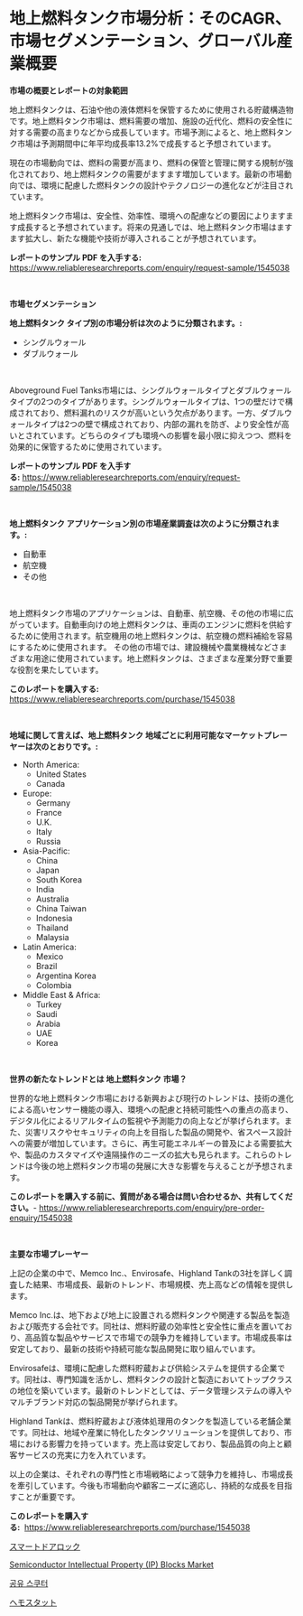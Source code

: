 <p><h1>地上燃料タンク市場分析：そのCAGR、市場セグメンテーション、グローバル産業概要</h1></p><p><strong>市場の概要とレポートの対象範囲</strong></p>
<p><p>地上燃料タンクは、石油や他の液体燃料を保管するために使用される貯蔵構造物です。地上燃料タンク市場は、燃料需要の増加、施設の近代化、燃料の安全性に対する需要の高まりなどから成長しています。市場予測によると、地上燃料タンク市場は予測期間中に年平均成長率13.2%で成長すると予想されています。</p><p>現在の市場動向では、燃料の需要が高まり、燃料の保管と管理に関する規制が強化されており、地上燃料タンクの需要がますます増加しています。最新の市場動向では、環境に配慮した燃料タンクの設計やテクノロジーの進化などが注目されています。</p><p>地上燃料タンク市場は、安全性、効率性、環境への配慮などの要因によりますます成長すると予想されています。将来の見通しでは、地上燃料タンク市場はますます拡大し、新たな機能や技術が導入されることが予想されています。</p></p>
<p><strong>レポートのサンプル PDF を入手する:</strong> <a href="https://www.reliableresearchreports.com/enquiry/request-sample/1545038">https://www.reliableresearchreports.com/enquiry/request-sample/1545038</a></p>
<p>&nbsp;</p>
<p><strong>市場セグメンテーション</strong></p>
<p><strong>地上燃料タンク タイプ別の市場分析は次のように分類されます。:</strong></p>
<p><ul><li>シングルウォール</li><li>ダブルウォール</li></ul></p>
<p>&nbsp;</p>
<p><p>Aboveground Fuel Tanks市場には、シングルウォールタイプとダブルウォールタイプの2つのタイプがあります。シングルウォールタイプは、1つの壁だけで構成されており、燃料漏れのリスクが高いという欠点があります。一方、ダブルウォールタイプは2つの壁で構成されており、内部の漏れを防ぎ、より安全性が高いとされています。どちらのタイプも環境への影響を最小限に抑えつつ、燃料を効果的に保管するために使用されています。</p></p>
<p><strong>レポートのサンプル PDF を入手する:</strong>&nbsp;<a href="https://www.reliableresearchreports.com/enquiry/request-sample/1545038">https://www.reliableresearchreports.com/enquiry/request-sample/1545038</a></p>
<p>&nbsp;</p>
<p><strong> 地上燃料タンク アプリケーション別の市場産業調査は次のように分類されます。:</strong></p>
<p><ul><li>自動車</li><li>航空機</li><li>その他</li></ul></p>
<p>&nbsp;</p>
<p><p>地上燃料タンク市場のアプリケーションは、自動車、航空機、その他の市場に広がっています。自動車向けの地上燃料タンクは、車両のエンジンに燃料を供給するために使用されます。航空機用の地上燃料タンクは、航空機の燃料補給を容易にするために使用されます。 その他の市場では、建設機械や農業機械などさまざまな用途に使用されています。地上燃料タンクは、さまざまな産業分野で重要な役割を果たしています。</p></p>
<p><strong>このレポートを購入する:</strong>&nbsp; <a href="https://www.reliableresearchreports.com/purchase/1545038">https://www.reliableresearchreports.com/purchase/1545038</a></p>
<p>&nbsp;</p>
<p><strong>地域に関して言えば、地上燃料タンク 地域ごとに利用可能なマーケットプレーヤーは次のとおりです。:</strong></p>
<p><ul>
    <li>
        North America:
        <ul>
            <li>United States</li>
            <li>Canada</li>
        </ul>
    </li>
    <li>
        Europe:
        <ul>
            <li>Germany</li>
            <li>France</li>
            <li>U.K.</li>
            <li>Italy</li>
            <li>Russia</li>
        </ul>
    </li>
    <li>
        Asia-Pacific:
        <ul>
            <li>China</li>
            <li>Japan</li>
            <li>South Korea</li>
            <li>India</li>
            <li>Australia</li>
            <li>China Taiwan</li>
            <li>Indonesia</li>
            <li>Thailand</li>
            <li>Malaysia</li>
        </ul>
    </li>
    <li>
        Latin America:
        <ul>
            <li>Mexico</li>
            <li>Brazil</li>
            <li>Argentina Korea</li>
            <li>Colombia</li>
        </ul>
    </li>
    <li>
        Middle East & Africa:
        <ul>
            <li>Turkey</li>
            <li>Saudi</li>
            <li>Arabia</li>
            <li>UAE</li>
            <li>Korea</li>
        </ul>
    </li>
    </ul></p>
<p>&nbsp;</p>
<p><strong>世界の新たなトレンドとは 地上燃料タンク 市場？</strong></p>
<p><p>世界的な地上燃料タンク市場における新興および現行のトレンドは、技術の進化による高いセンサー機能の導入、環境への配慮と持続可能性への重点の高まり、デジタル化によるリアルタイムの監視や予測能力の向上などが挙げられます。また、災害リスクやセキュリティの向上を目指した製品の開発や、省スペース設計への需要が増加しています。さらに、再生可能エネルギーの普及による需要拡大や、製品のカスタマイズや遠隔操作のニーズの拡大も見られます。これらのトレンドは今後の地上燃料タンク市場の発展に大きな影響を与えることが予想されます。</p></p>
<p><strong>このレポートを購入する前に、質問がある場合は問い合わせるか、共有してください。</strong>- <a href="https://www.reliableresearchreports.com/enquiry/pre-order-enquiry/1545038">https://www.reliableresearchreports.com/enquiry/pre-order-enquiry/1545038</a></p>
<p>&nbsp;</p>
<p><strong>主要な市場プレーヤー</strong></p>
<p><p>上記の企業の中で、Memco Inc.、Envirosafe、Highland Tankの3社を詳しく調査した結果、市場成長、最新のトレンド、市場規模、売上高などの情報を提供します。</p><p>Memco Inc.は、地下および地上に設置される燃料タンクや関連する製品を製造および販売する会社です。同社は、燃料貯蔵の効率性と安全性に重点を置いており、高品質な製品やサービスで市場での競争力を維持しています。市場成長率は安定しており、最新の技術や持続可能な製品開発に取り組んでいます。</p><p>Envirosafeは、環境に配慮した燃料貯蔵および供給システムを提供する企業です。同社は、専門知識を活かし、燃料タンクの設計と製造においてトップクラスの地位を築いています。最新のトレンドとしては、データ管理システムの導入やマルチブランド対応の製品開発が挙げられます。</p><p>Highland Tankは、燃料貯蔵および液体処理用のタンクを製造している老舗企業です。同社は、地域や産業に特化したタンクソリューションを提供しており、市場における影響力を持っています。売上高は安定しており、製品品質の向上と顧客サービスの充実に力を入れています。</p><p>以上の企業は、それぞれの専門性と市場戦略によって競争力を維持し、市場成長を牽引しています。今後も市場動向や顧客ニーズに適応し、持続的な成長を目指すことが重要です。</p></p>
<p><strong>このレポートを購入する:</strong>&nbsp;&nbsp;<a href="https://www.reliableresearchreports.com/purchase/1545038">https://www.reliableresearchreports.com/purchase/1545038</a></p>
<p><p><a href="https://medium.com/@mad.jake/%E3%82%B9%E3%83%9E%E3%83%BC%E3%83%88%E3%83%89%E3%82%A2%E3%83%AD%E3%83%83%E3%82%AF%E5%B8%82%E5%A0%B4%E8%A6%8F%E6%A8%A1-%E5%B8%82%E5%A0%B4%E3%81%AE%E5%B1%95%E6%9C%9B%E3%81%A8%E5%B8%82%E5%A0%B4%E4%BA%88%E6%B8%AC-2024%E5%B9%B4%E3%81%8B%E3%82%892031%E5%B9%B4-2eefa1968154">スマートドアロック</a></p><p><a href="https://github.com/Alonsoolds3wq1d81czn8rbol/Market-Research-Report-List-1/blob/main/semiconductor-intellectual-property-ip-blocks-market.md">Semiconductor Intellectual Property (IP) Blocks Market</a></p><p><a href="https://github.com/iansanftyord09878/Market-Research-Report-List-1/blob/main/805696212822.md">공유 스쿠터</a></p><p><a href="https://medium.com/@davidowell8/%E6%AD%A2%E8%A1%80%E5%99%A8%E5%B8%82%E5%A0%B4-%E5%B8%82%E5%A0%B4cagr-%E5%B8%82%E5%A0%B4%E5%8B%95%E5%90%91-%E6%88%90%E9%95%B7%E6%88%A6%E7%95%A5%E3%81%AB%E9%96%A2%E3%81%99%E3%82%8B%E7%9F%A5%E8%A6%8B-aed145ed7d74">ヘモスタット</a></p></p>